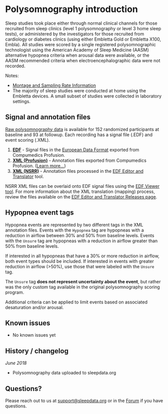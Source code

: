 # Polysomnography introduction

Sleep studies took place either through normal clinical channels for those recruited from sleep clinics (level 1 polysomnography or level 3 home sleep tests), or administered by the investigators for those recruited from cardiology or diabetes clinics (using either Embletta Gold or Embletta X100, Embla). All studies were scored by a single registered polysomnographic technologist using the American Academy of Sleep Medicine (AASM) alternative hypopnea criteria when arousal data were available, or the AASM recommended criteria when electroencephalographic data were not recorded.

Notes:

- [Montage and Sampling Rate Information](:pages_path:/montage-and-sampling-rate-information.md)
- The majority of sleep studies were conducted at home using the Embletta devices. A small subset of studies were collected in laboratory settings.

## Signal and annotation files

[Raw polysomnography data](:files_path:/) is available for 152 randomized participants at baseline and 93 at followup. Each recording has a signal file (.EDF) and event scoring (.XML).

1. **[EDF](:files_path:/polysomnography/edfs)** - Signal files in the [European Data Format](http://www.edfplus.info/) exported from Compumedics Profusion.
2. **[XML (Profusion)](:files_path:/polysomnography/annotations-events-profusion)** - Annotation files exported from Compumedics Profusion. ([Learn more...](https://github.com/nsrr/edf-editor-translator/wiki/Compumedics-Annotation-Format))
3. **[XML (NSRR)](:files_path:/polysomnography/annotations-events-nsrr)** - Annotation files processed in the [EDF Editor and Translator](https://www.sleepdata.org/community/tools/12) tool.

NSRR XML files can be overlaid onto EDF signal files using the [EDF Viewer tool](https://github.com/nsrr/edf-viewer). For more information about the XML translation (mapping) process, review the files available on the [EDF Editor and Translator Releases page](https://github.com/nsrr/edf-editor-translator/releases).

## Hypopnea event tags

Hypopnea events are represented by two different tags in the XML annotation files. Events with the `Hypopnea` tag are hypopneas with a reduction in airflow between 30% and 50% from baseline levels. Events with the `Unsure` tag are hypopneas with a reduction in airflow greater than 50% from baseline levels.

If interested in all hypopneas that have a 30% or more reduction in airflow, both event types should be included. If interested in events with greater reduction in airflow (>50%), use those that were labeled with the `Unsure` tag.

The `Unsure` tag **does not represent uncertainty about the event**, but rather was the only custom tag available in the original polysomnography scoring program.

Additional criteria can be applied to limit events based on associated desaturation and/or arousal.

## Known issues

- No known issues yet

## History / changelog

*June 2018*
- Polysomnography data uploaded to sleepdata.org

## Questions?

Please reach out to us at support@sleepdata.org or in the [Forum](https://sleepdata.org/forum) if you have questions.
